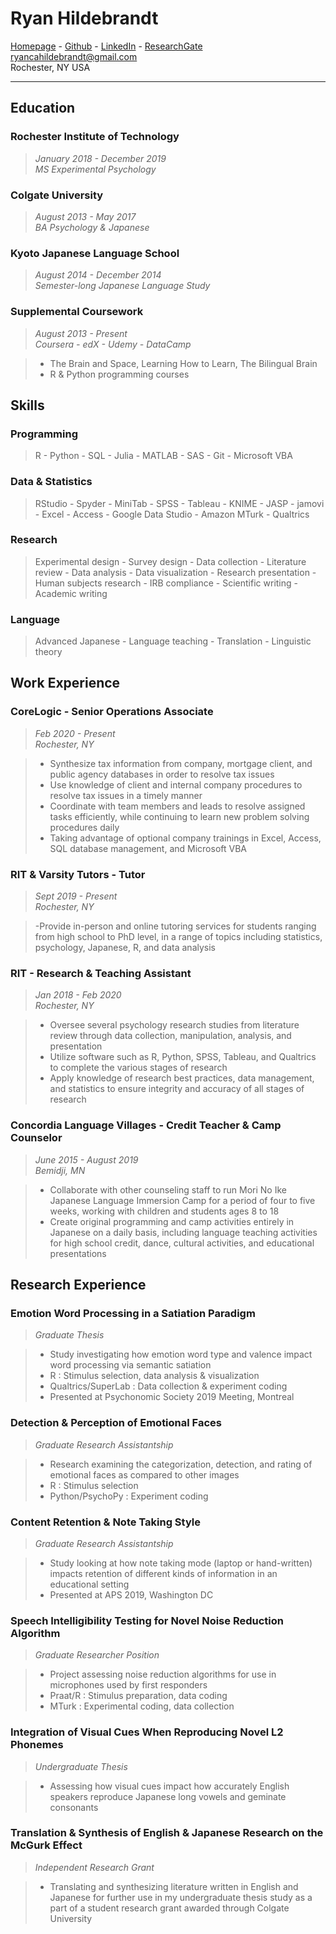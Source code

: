 # Ryan Hildebrandt

[Homepage](https://ryancahildebrandt.github.io/About_Me/) - [Github](https://github.com/ryancahildebrandt) - [LinkedIn](https://linkedin.com/in/rcah) - [ResearchGate](https://researchgate.net/profile/Ryan\_Hildebrandt)<br>
ryancahildebrandt@gmail.com<br>
Rochester, NY USA<br>

---

## Education

### Rochester Institute of Technology

> *January 2018 - December 2019*<br>
> *MS Experimental Psychology*<br>

### Colgate University

> *August 2013 - May 2017*<br>
> *BA Psychology & Japanese*<br>

### Kyoto Japanese Language School

> *August 2014 - December 2014*<br>
> *Semester-long Japanese Language Study*<br>

### Supplemental Coursework

> *August 2013 - Present*<br>
> *Coursera - edX - Udemy - DataCamp*<br>

> - The Brain and Space, Learning How to Learn, The Bilingual Brain 
> - R & Python programming courses

## Skills

### Programming

> R - Python - SQL - Julia - MATLAB - SAS - Git - Microsoft VBA

### Data & Statistics

> RStudio - Spyder - MiniTab - SPSS - Tableau - KNIME - JASP - jamovi - Excel - Access - Google Data Studio - Amazon MTurk - Qualtrics

### Research

> Experimental design - Survey design - Data collection - Literature review - Data analysis - Data visualization - Research presentation - Human subjects research - IRB compliance - Scientific writing - Academic writing

### Language

> Advanced Japanese - Language teaching - Translation - Linguistic theory 

## Work Experience

### CoreLogic - Senior Operations Associate

> *Feb 2020 - Present*<br>
> *Rochester, NY*<br>

> - Synthesize tax information from company, mortgage client, and public agency databases in order to resolve tax issues
> - Use knowledge of client and internal company procedures to resolve tax issues in a timely manner
> - Coordinate with team members and leads to resolve assigned tasks efficiently, while continuing to learn new problem solving procedures daily
> - Taking advantage of optional company trainings in Excel, Access, SQL database management, and Microsoft VBA

### RIT & Varsity Tutors - Tutor

> *Sept 2019 - Present*<br>
> *Rochester, NY*<br>

> -Provide in-person and online tutoring services for students ranging from high school to PhD level, in a range of topics including statistics, psychology, Japanese, R, and data analysis

### RIT - Research & Teaching Assistant

> *Jan 2018 - Feb 2020*<br>
> *Rochester, NY*<br>

> - Oversee several psychology research studies from literature review through data collection, manipulation, analysis, and presentation
> - Utilize software such as R, Python, SPSS, Tableau, and Qualtrics to complete the various stages of research
> - Apply knowledge of research best practices, data management, and statistics to ensure integrity and accuracy of all stages of research

### Concordia Language Villages - Credit Teacher & Camp Counselor

> *June 2015 - August 2019*<br>
> *Bemidji, MN*<br>

> - Collaborate with other counseling staff to run Mori No Ike Japanese Language Immersion Camp for a period of four to five weeks, working with children and students ages 8 to 18
> - Create original programming and camp activities entirely in Japanese on a daily basis, including language teaching activities for high school credit, dance, cultural activities, and educational presentations

## Research Experience

### Emotion Word Processing in a Satiation Paradigm

> *Graduate Thesis*<br>

> - Study investigating how emotion word type and valence impact word processing via semantic satiation
> - R : Stimulus selection, data analysis \& visualization
> - Qualtrics/SuperLab : Data collection \& experiment coding
> - Presented at Psychonomic Society 2019 Meeting, Montreal

### Detection & Perception of Emotional Faces

> *Graduate Research Assistantship*<br>

> - Research examining the categorization, detection, and rating of emotional faces as compared to other images
> - R : Stimulus selection
> - Python/PsychoPy : Experiment coding

### Content Retention & Note Taking Style

> *Graduate Research Assistantship*<br>

> - Study looking at how note taking mode (laptop or hand-written) impacts retention of different kinds of information in an educational setting
> - Presented at APS 2019, Washington DC

### Speech Intelligibility Testing for Novel Noise Reduction Algorithm

> *Graduate Researcher Position*<br>

> - Project assessing noise reduction algorithms for use in microphones used by first responders
> - Praat/R : Stimulus preparation, data coding
> - MTurk : Experimental coding, data collection

### Integration of Visual Cues When Reproducing Novel L2 Phonemes

> *Undergraduate Thesis*<br>

> - Assessing how visual cues impact how accurately English speakers reproduce Japanese long vowels and geminate consonants

### Translation & Synthesis of English & Japanese Research on the McGurk Effect

> *Independent Research Grant*<br>

> - Translating and synthesizing literature written in English and Japanese for further use in my undergraduate thesis study as a part of a student research grant awarded through Colgate University
